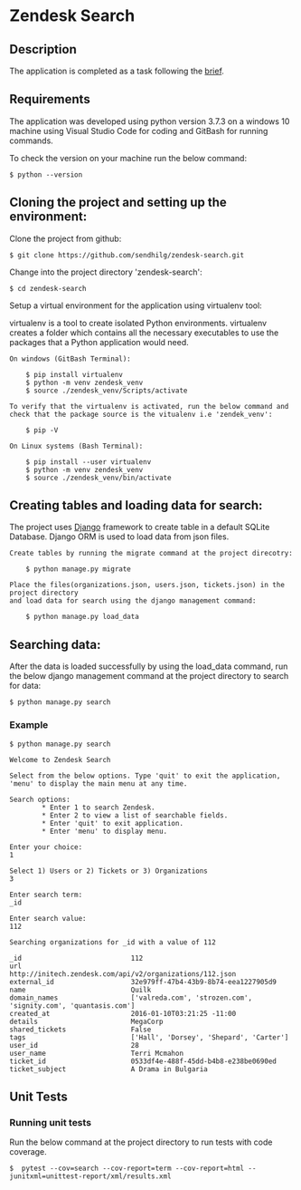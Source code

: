 # Zendesk Search

## Description
The application is completed as a task following the [brief](BRIEF.md).


## Requirements
The application was developed using python version 3.7.3 on a windows 10 machine 
using Visual Studio Code for coding and GitBash for running commands.

To check the version on your machine run the below command:

    $ python --version


## Cloning the project and setting up the environment:
Clone the project from github:

    $ git clone https://github.com/sendhilg/zendesk-search.git


Change into the project directory 'zendesk-search':

    $ cd zendesk-search


Setup a virtual environment for the application using virtualenv tool:

virtualenv is a tool to create isolated Python environments. virtualenv creates a folder which contains all the necessary executables to use the packages that a Python application would need.

    On windows (GitBash Terminal):

        $ pip install virtualenv
        $ python -m venv zendesk_venv
        $ source ./zendesk_venv/Scripts/activate
    
    To verify that the virtualenv is activated, run the below command and 
    check that the package source is the vitualenv i.e 'zendek_venv':

        $ pip -V

    On Linux systems (Bash Terminal):

        $ pip install --user virtualenv
        $ python -m venv zendesk_venv
        $ source ./zendesk_venv/bin/activate


## Creating tables and loading data for search:
The project uses [Django](https://www.djangoproject.com/) framework to create table in a default SQLite Database. Django ORM is used to load data from json files.

    Create tables by running the migrate command at the project direcotry:

        $ python manage.py migrate

    Place the files(organizations.json, users.json, tickets.json) in the project directory 
    and load data for search using the django management command:

        $ python manage.py load_data


## Searching data:
After the data is loaded successfully by using the load_data command, run the below django 
management command at the project directory to search for data:

    $ python manage.py search

### Example
```
$ python manage.py search

Welcome to Zendesk Search

Select from the below options. Type 'quit' to exit the application, 'menu' to display the main menu at any time.

Search options:
        * Enter 1 to search Zendesk.
        * Enter 2 to view a list of searchable fields.
        * Enter 'quit' to exit application.
        * Enter 'menu' to display menu.

Enter your choice:
1

Select 1) Users or 2) Tickets or 3) Organizations
3

Enter search term:
_id

Enter search value:
112

Searching organizations for _id with a value of 112

_id                           112
url                           http://initech.zendesk.com/api/v2/organizations/112.json
external_id                   32e979ff-47b4-43b9-8b74-eea1227905d9
name                          Quilk
domain_names                  ['valreda.com', 'strozen.com', 'signity.com', 'quantasis.com']
created_at                    2016-01-10T03:21:25 -11:00
details                       MegaCorp
shared_tickets                False
tags                          ['Hall', 'Dorsey', 'Shepard', 'Carter']
user_id                       28
user_name                     Terri Mcmahon
ticket_id                     0533df4e-488f-45dd-b4b8-e238be0690ed
ticket_subject                A Drama in Bulgaria

```

## Unit Tests

### Running unit tests
Run the below command at the project directory to run tests with code coverage.

    $  pytest --cov=search --cov-report=term --cov-report=html --junitxml=unittest-report/xml/results.xml
